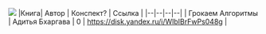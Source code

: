 
![](https://habrastorage.org/webt/sv/la/yq/svlayq-iggzc83ypoi8n0pmszsq.png)
|Книга| Автор | Конспект? | Ссылка |
|--|--|--|--|
| Грокаем Алгоритмы | Адитья Бхаргава | 0 | https://disk.yandex.ru/i/WlbIBrFwPs048g |


